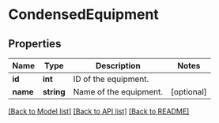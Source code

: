 # CondensedEquipment

## Properties
Name | Type | Description | Notes
------------ | ------------- | ------------- | -------------
**id** | **int** | ID of the equipment. | 
**name** | **string** | Name of the equipment. | [optional] 

[[Back to Model list]](../README.md#documentation-for-models) [[Back to API list]](../README.md#documentation-for-api-endpoints) [[Back to README]](../README.md)


